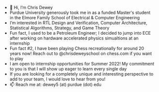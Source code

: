 - 👋 Hi, I’m Chris Dewey
- Purdue University generously took me in as a funded Master's student in the Elmore Family School of Electrical & Computer Engineering
- I’m interested in RTL Design and Verification, Computer Architecture, Statistical Algorithms, Strategy, and Game Theory
- Fun fact, I used to be a Petroleum Engineer; I decided to jump into ECE after working on hardware accelerated physics simualtions at an internship
- Fun fact #2, I have been playing Chess recreationally for around 20 years now! Reach out to @chrisdeweyschool on chess.com if you want to play
- I am open to internship opportunities for Summer 2022! My commitment to you is that I will show up eager to learn every single day
- If you are looking for a completely unique and interesting perspective to add to your team, I would love to hear from you!
- 📫 Reach me at: dewey5 (at) purdue (dot) edu

<!---
c-dewey/c-dewey is a ✨ special ✨ repository because its `README.md` (this file) appears on your GitHub profile.
You can click the Preview link to take a look at your changes.
--->
